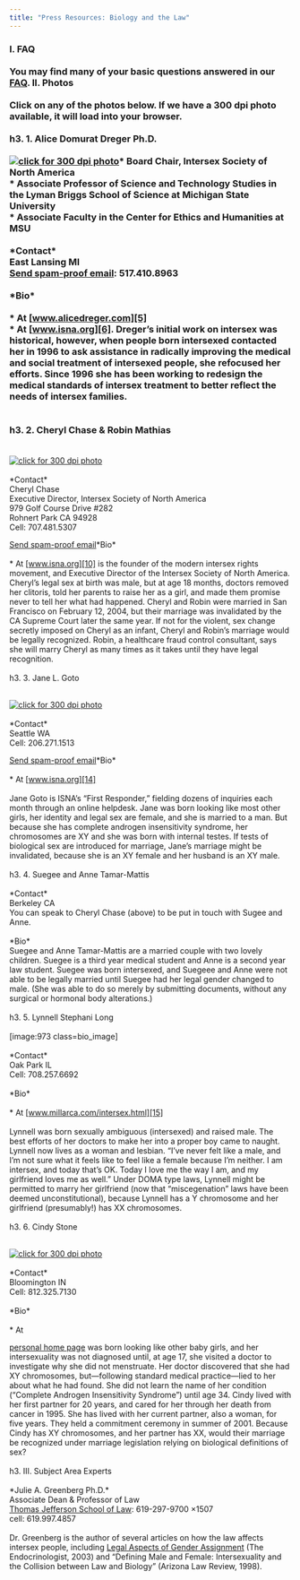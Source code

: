 ```yaml
---
title: "Press Resources: Biology and the Law"
---
```


### I. <span class="caps">FAQ</span><br><br>You may find many of your basic questions answered in our [<span class="caps">FAQ</span>][1]. II. Photos<br><br>Click on any of the photos below. If we have a 300 dpi photo available, it will load into your browser.<br><br>h3. 1. Alice Domurat Dreger Ph.D.<br><br>[![click for 300 dpi photo][2]][3]\* Board Chair, Intersex Society of North America<br>\* Associate Professor of Science and Technology Studies in the Lyman Briggs School of Science at Michigan State University<br>* Associate Faculty in the Center for Ethics and Humanities at <span class="caps">MSU</span><br><br>\*Contact\*<br>East Lansing MI <br>[Send spam-proof email][4]: 517.410.8963<br><br>\*Bio\*<br><br>* At [www.alicedreger.com][5] <br>* At [www.isna.org][6]. Dreger&#8217;s initial work on intersex was historical, however, when people born intersexed contacted her in 1996 to ask assistance in radically improving the medical and social treatment of intersexed people, she refocused her efforts. Since 1996 she has been working to redesign the medical standards of intersex treatment to better reflect the needs of intersex families.<br><br><br>h3. 2. Cheryl Chase & Robin Mathias<br><br>

[![click for 300 dpi photo][7]][8]<br><br>\*Contact\*<br>Cheryl Chase<br>Executive Director, Intersex Society of North America<br>979 Golf Course Drive #282<br>Rohnert Park CA 94928<br>Cell: 707.481.5307<br>

[Send spam-proof email][9]\*Bio\*<br><br>* At [www.isna.org][10] is the founder of the modern intersex rights movement, and Executive Director of the Intersex Society of North America. Cheryl&#8217;s legal sex at birth was male, but at age 18 months, doctors removed her clitoris, told her parents to raise her as a girl, and made them promise never to tell her what had happened. Cheryl and Robin were married in San Francisco on February 12, 2004, but their marriage was invalidated by the CA Supreme Court later the same year. If not for the violent, sex change secretly imposed on Cheryl as an infant, Cheryl and Robin&#8217;s marriage would be legally recognized. Robin, a healthcare fraud control consultant, says she will marry Cheryl as many times as it takes until they have legal recognition.<br><br>h3. 3. Jane L. Goto<br><br>

[![click for 300 dpi photo][11]][12]<br><br>\*Contact\*<br>Seattle WA <br>Cell: 206.271.1513<br>

[Send spam-proof email][13]\*Bio\*<br><br>* At [www.isna.org][14] <br><br>Jane Goto is <span class="caps">ISNA</span>&#8217;s &#8220;First Responder,&#8221; fielding dozens of inquiries each month through an online helpdesk. Jane was born looking like most other girls, her identity and legal sex are female, and she is married to a man. But because she has complete androgen insensitivity syndrome, her chromosomes are XY and she was born with internal testes. If tests of biological sex are introduced for marriage, Jane&#8217;s marriage might be invalidated, because she is an XY female and her husband is an XY male.<br><br>h3. 4. Suegee and Anne Tamar-Mattis<br><br>\*Contact\*<br>Berkeley CA <br>You can speak to Cheryl Chase (above) to be put in touch with Sugee and Anne.<br><br>\*Bio\*<br>Suegee and Anne Tamar-Mattis are a married couple with two lovely children. Suegee is a third year medical student and Anne is a second year law student. Suegee was born intersexed, and Suegeee and Anne were not able to be legally married until Suegee had her legal gender changed to male. (She was able to do so merely by submitting documents, without any surgical or hormonal body alterations.)<br><br>h3. 5. Lynnell Stephani Long<br><br>[image:973 class=bio_image]<br><br>\*Contact\*<br>Oak Park IL<br>Cell: 708.257.6692<br><br>\*Bio\*<br><br>* At [www.millarca.com/intersex.html][15] <br><br>Lynnell was born sexually ambiguous (intersexed) and raised male. The best efforts of her doctors to make her into a proper boy came to naught. Lynnell now lives as a woman and lesbian. &#8220;I&#8217;ve never felt like a male, and I&#8217;m not sure what it feels like to feel like a female because I&#8217;m neither. I am intersex, and today that&#8217;s OK. Today I love me the way I am, and my girlfriend loves me as well.&#8221; Under <span class="caps">DOMA</span> type laws, Lynnell might be permitted to marry her girlfriend (now that &#8220;miscegenation&#8221; laws have been deemed unconstitutional), because Lynnell has a Y chromosome and her girlfriend (presumably!) has XX chromosomes.<br><br>h3. 6. Cindy Stone<br><br>

[![click for 300 dpi photo][16]][17]<br><br>\*Contact\*<br>Bloomington IN<br>Cell: 812.325.7130<br><br>\*Bio\*<br><br>* At 

[personal home page][18] was born looking like other baby girls, and her intersexuality was not diagnosed until, at age 17, she visited a doctor to investigate why she did not menstruate. Her doctor discovered that she had XY chromosomes, but&#8212;following standard medical practice&#8212;lied to her about what he had found. She did not learn the name of her condition (&#8220;Complete Androgen Insensitivity Syndrome&#8221;) until age 34. Cindy lived with her first partner for 20 years, and cared for her through her death from cancer in 1995. She has lived with her current partner, also a woman, for five years. They held a commitment ceremony in summer of 2001. Because Cindy has XY chromosomes, and her partner has XX, would their marriage be recognized under marriage legislation relying on biological definitions of sex?<br><br>h3. <span class="caps">III</span>. Subject Area Experts<br><br>\*Julie A. Greenberg Ph.D.\*<br>Associate Dean & Professor of Law<br>[Thomas Jefferson School of Law][19]: 619-297-9700 &#215;1507<br>cell: 619.997.4857<br><br>Dr. Greenberg is the author of several articles on how the law affects intersex people, including [Legal Aspects of Gender Assignment][20] (The Endocrinologist, 2003) and &#8220;Defining Male and Female: Intersexuality and the Collision between Law and Biology&#8221; (Arizona Law Review, 1998).<br><br><br>

 [1]: /faq.h3
 [2]: /img/about/alice2.jpg "click for 300 dpi photo"
 [3]: /files/images/dreger.jpg
 [4]: http://www.alicedreger.com/contactCell
 [5]: http://www.alicedreger.com
 [6]: http://www.isna.org/about/dregerDr
 [7]: /files/images/cheryl_robin_scout_small.jpg
 [8]: /files/images/cheryl_robin_scout.jpg
 [9]: /pressroom/contact/chase
 [10]: http://www.isna.org/about/chaseCheryl
 [11]: /files/images/jane_goto_small.jpg
 [12]: /files/images/jane_goto.jpg
 [13]: /contact/email
 [14]: http://www.isna.org/about/goto
 [15]: http://www.millarca.com/intersex.html
 [16]: /files/images/stone_small.jpg
 [17]: /files/images/stone.jpg
 [18]: http://php.indiana.edu/~stonecCindy
 [19]: http://tjsl.edu/index.cfm?sID_int=43&rID_int=4&xID=16<br>office
 [20]: /pdf/greenberg2003.pdf